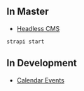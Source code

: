 ## In Master
* [Headless CMS](https://github.com/strapi/strapi/)

`strapi start`

## In Development
* [Calendar Events](https://nodemailer.com/message/calendar-events/)